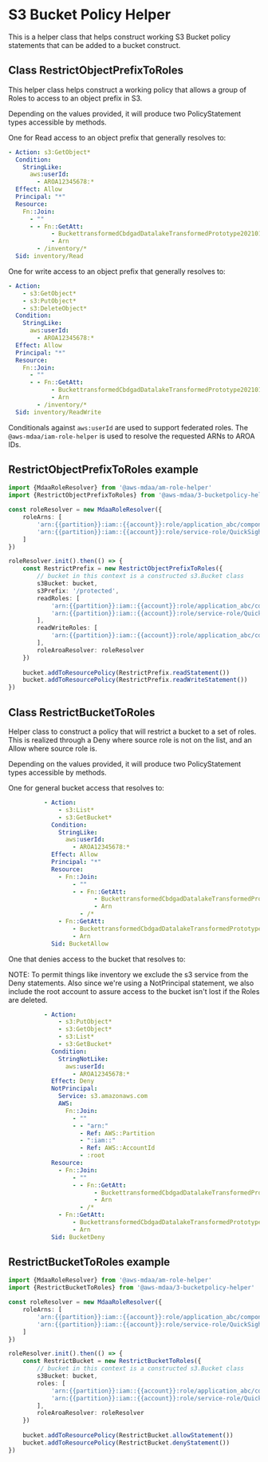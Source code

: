# S3 Bucket Policy Helper

This is a helper class that helps construct working S3 Bucket policy statements that can be added to a bucket construct.

## Class RestrictObjectPrefixToRoles

This helper class helps construct a working policy that allows a group of Roles to access to an object prefix in S3.

Depending on the values provided, it will produce two PolicyStatement types accessible by methods.

One for Read access to an object prefix that generally resolves to:

```yaml
- Action: s3:GetObject*
  Condition:
    StringLike:
      aws:userId:
        - AROA12345678:*
  Effect: Allow
  Principal: "*"
  Resource:
    Fn::Join:
      - ""
      - - Fn::GetAtt:
            - BuckettransformedCbdgadDatalakeTransformedPrototype20210115E093F710
            - Arn
        - /inventory/*
  Sid: inventory/Read
```

One for write access to an object prefix that generally resolves to:

```yaml
- Action:
    - s3:GetObject*
    - s3:PutObject*
    - s3:DeleteObject*
  Condition:
    StringLike:
      aws:userId:
        - AROA12345678:*
  Effect: Allow
  Principal: "*"
  Resource:
    Fn::Join:
      - ""
      - - Fn::GetAtt:
            - BuckettransformedCbdgadDatalakeTransformedPrototype20210115E093F710
            - Arn
        - /inventory/*
  Sid: inventory/ReadWrite
```

Conditionals against `aws:userId` are used to support federated roles.  The `@aws-mdaa/iam-role-helper` is used to resolve the requested ARNs to AROA IDs.

## RestrictObjectPrefixToRoles example

```typescript
import {MdaaRoleResolver} from '@aws-mdaa/am-role-helper'
import {RestrictObjectPrefixToRoles} from '@aws-mdaa/3-bucketpolicy-helper'

const roleResolver = new MdaaRoleResolver({
    roleArns: [
        'arn:{{partition}}:iam::{{account}}:role/application_abc/component_xyz/S3Access',
        'arn:{{partition}}:iam::{{account}}:role/service-role/QuickSightAction'
    ]
})

roleResolver.init().then(() => {
    const RestrictPrefix = new RestrictObjectPrefixToRoles({
        // bucket in this context is a constructed s3.Bucket class
        s3Bucket: bucket,
        s3Prefix: '/protected',
        readRoles: [
            'arn:{{partition}}:iam::{{account}}:role/application_abc/component_xyz/S3Access',
            'arn:{{partition}}:iam::{{account}}:role/service-role/QuickSightAction'
        ],
        readWriteRoles: [
            'arn:{{partition}}:iam::{{account}}:role/application_abc/component_xyz/S3Access'
        ],
        roleAroaResolver: roleResolver
    })
    
    bucket.addToResourcePolicy(RestrictPrefix.readStatement())
    bucket.addToResourcePolicy(RestrictPrefix.readWriteStatement())
})
```

## Class RestrictBucketToRoles

Helper class to construct a policy that will restrict a bucket to a set of roles.  This is realized through a Deny where source role is not on the list, and an Allow where source role is.

Depending on the values provided, it will produce two PolicyStatement types accessible by methods.

One for general bucket access that resolves to:

```yaml
          - Action:
              - s3:List*
              - s3:GetBucket*
            Condition:
              StringLike:
                aws:userId:
                  - AROA12345678:*
            Effect: Allow
            Principal: "*"
            Resource:
              - Fn::Join:
                  - ""
                  - - Fn::GetAtt:
                        - BuckettransformedCbdgadDatalakeTransformedPrototype20210115E093F710
                        - Arn
                    - /*
              - Fn::GetAtt:
                  - BuckettransformedCbdgadDatalakeTransformedPrototype20210115E093F710
                  - Arn
            Sid: BucketAllow
```

One that denies access to the bucket that resolves to:

NOTE: To permit things like inventory we exclude the s3 service from the Deny statements.  Also since we're using a NotPrincipal statement, we also include the root account to assure access to the bucket isn't lost if the Roles are deleted.

```yaml
          - Action:
              - s3:PutObject*
              - s3:GetObject*
              - s3:List*
              - s3:GetBucket*
            Condition:
              StringNotLike:
                aws:userId:
                  - AROA12345678:*
            Effect: Deny
            NotPrincipal:
              Service: s3.amazonaws.com
              AWS:
                Fn::Join:
                  - ""
                  - - "arn:"
                    - Ref: AWS::Partition
                    - ":iam::"
                    - Ref: AWS::AccountId
                    - :root
            Resource:
              - Fn::Join:
                  - ""
                  - - Fn::GetAtt:
                        - BuckettransformedCbdgadDatalakeTransformedPrototype20210115E093F710
                        - Arn
                    - /*
              - Fn::GetAtt:
                  - BuckettransformedCbdgadDatalakeTransformedPrototype20210115E093F710
                  - Arn
            Sid: BucketDeny
```

## RestrictBucketToRoles example

```typescript
import {MdaaRoleResolver} from '@aws-mdaa/am-role-helper'
import {RestrictBucketToRoles} from '@aws-mdaa/3-bucketpolicy-helper'

const roleResolver = new MdaaRoleResolver({
    roleArns: [
        'arn:{{partition}}:iam::{{account}}:role/application_abc/component_xyz/S3Access',
        'arn:{{partition}}:iam::{{account}}:role/service-role/QuickSightAction'
    ]
})

roleResolver.init().then(() => {
    const RestrictBucket = new RestrictBucketToRoles({
        // bucket in this context is a constructed s3.Bucket class
        s3Bucket: bucket,
        roles: [
            'arn:{{partition}}:iam::{{account}}:role/application_abc/component_xyz/S3Access',
            'arn:{{partition}}:iam::{{account}}:role/service-role/QuickSightAction'
        ],
        roleAroaResolver: roleResolver
    })
    
    bucket.addToResourcePolicy(RestrictBucket.allowStatement())
    bucket.addToResourcePolicy(RestrictBucket.denyStatement())
})
```
